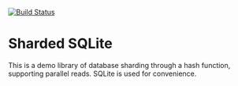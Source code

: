 [![Build Status](https://cloud.drone.io/api/badges/ilknarf/sharded-sqlite/status.svg)](https://cloud.drone.io/ilknarf/sharded-sqlite)

# Sharded SQLite

This is a demo library of database sharding through a hash
function, supporting parallel reads. SQLite is used for convenience.
